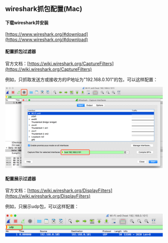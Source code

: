 ## wireshark抓包配置(Mac)

#### 下载wireshark并安装

[https://www.wireshark.org/#download](https://www.wireshark.org/#download)

#### 配置抓包过滤器

官方文档：[https://wiki.wireshark.org/CaptureFilters](https://wiki.wireshark.org/CaptureFilters)

例如，只抓取发送方或接收方的IP地址为"192.168.0.101"的包，可以这样配置：

![](../assets/images/wireshark_capture_filter.png?v=1)

#### 配置展示过滤器

官方文档：[https://wiki.wireshark.org/DisplayFilters](https://wiki.wireshark.org/DisplayFilters)

例如，只展示udp包，可以这样配置：

![](../assets/images/wireshark_display_filter.png?v=1)

